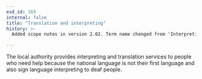 ```yaml
---
esd_id: 169
internal: false
title: "Translation and interpreting"
history: >-
  Added scope notes in version 2.02. Term name changed from 'Interpreting and translating' to 'Languages - translating and interpreting services' in version 3.00. Name changed to 'Translation and interpreting' in version 4.00.

---
```


The local authority provides interpreting and translation services to people who need help because the national language is not their first language and also sign language interpreting to deaf people.

